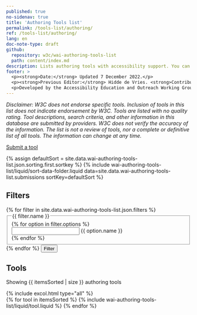 ```yaml
---
published: true
no-sidenav: true
title: 'Authoring Tools list'
permalink: /tools-list/authoring/
ref: /tools-list/authoring/
lang: en
doc-note-type: draft
github:
  repository: w3c/wai-authoring-tools-list
  path: content/index.md
description: Lists authoring tools with accessibility support. You can filter to find courses matching your specific interests.
footer: >
  <p><strong>Date:</strong> Updated 7 December 2022.</p>
  <p><strong>Previous Editor:</strong> Hidde de Vries. <strong>Contributors:</strong> Steve Lee, Shawn Lawton Henry, Kevin White, and <a href="https://www.w3.org/groups/wg/eowg/participants">EOWG Participants</a>.</p>
  <p>Developed by the Accessibility Education and Outreach Working Group (<a href="https://www.w3.org/groups/wg/eowg">EOWG</a>). Developed as part of the <a href="https://www.w3.org/WAI/about/projects/wai-guide/">WAI-Guide project</a>, co-funded by the European Commission.</p>
---
```


<!-- markdownlint-disable no-inline-html -->

<style>
  {% include wai-authoring-tools-list/css/styles.css %}
</style>

  <div class="header-sup">
    <p>
      <em>Disclaimer: W3C does not endorse specific tools. Inclusion of tools in this list does not indicate endorsement by W3C. Tools are listed with no quality rating. Tool descriptions, search criteria, and other information in this database are submitted by providers. W3C does not verify the accuracy of the information. The list is not a review of tools, nor a complete or definitive list of all tools. The information can change at any time.</em>
    </p>
    <a class="button button-more submit-a-tool" href="submit-a-tool"><span>Submit a tool</span></a>
  </div>

  {% assign defaultSort = site.data.wai-authoring-tools-list.json.sorting.first.sortkey %}
  {% include wai-authoring-tools-list/liquid/sort-data-folder.liquid data=site.data.wai-authoring-tools-list.submissions sortKey=defaultSort %}
  <div id="app" >

  <div id="left-col" class="tools-filters">
    <form data-filter-form action="...">
      <h2 class="filters_title">Filters</h2>
      {% for filter in site.data.wai-authoring-tools-list.json.filters %}
      <fieldset id="{{ filter.id }}">
        <legend>{{ filter.name }}</legend>
        {% for option in filter.options %}
        <div class="tools-filters__filter">
          <input type="{{ filter.type }}" id="filter-{{ option.id }}" name="{{ option.id }}" />
          <label for="filter-{{ option.id }}">{{ option.name }}</label>
        </div>
        {% endfor %}
      </fieldset>
      {% endfor %}
      <button>Filter</button>
    </form>
  </div>
  <div style="width:100%" class="tools-tools">
    <h2>Tools</h2>
    <div role="alert">
      <p class="status status-busy" hidden>Loading tools…</p>
      <p class="status status-failure" hidden>something went wrong…</p>
    </div>
      <p>Showing {{ itemsSorted | size }} authoring tools</p>
      {% include excol.html type="all" %}
      <div id="tools-list">
        {% for tool in itemsSorted %}
          {% include wai-authoring-tools-list/liquid/tool.liquid %}
        {% endfor %}
    </div>
  </div>

  <script>
    {% include wai-authoring-tools-list/js/tools.js %}
  </script>
